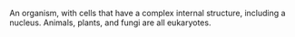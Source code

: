 An organism, with cells that have a complex internal structure, including a nucleus. Animals, plants, and fungi are all eukaryotes.